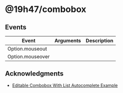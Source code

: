 # @19h47/combobox

## Events

| Event            | Arguments | Description |
| ---------------- | --------- | ----------- |
| Option.mouseout  |           |             |
| Option.mouseover |           |             |

## Acknowledgments

-   [Editable Combobox With List Autocomplete Example](https://www.w3.org/TR/wai-aria-practices-1.2/examples/combobox/combobox-autocomplete-list.html)

